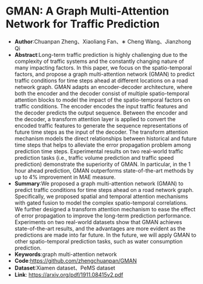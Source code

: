 # GMAN: A Graph Multi-Attention Network for Traffic Prediction
* **Author**:Chuanpan Zheng、Xiaoliang Fan、∗ Cheng Wang、Jianzhong Qi
* **Abstract**:Long-term traffic prediction is highly challenging due to the complexity of traffic systems and the constantly changing nature of many impacting factors. In this paper, we focus on the spatio-temporal factors, and propose a graph multi-attention network (GMAN) to predict traffic conditions for time steps ahead at different locations on a road network graph. GMAN adapts an encoder-decoder architecture, where both the encoder and the decoder consist of multiple spatio-temporal attention blocks to model the impact of the spatio-temporal  factors on traffic conditions. The encoder encodes the input traffic  features and the decoder predicts the output sequence. Between the encoder and the decoder, a transform attention layer is applied to convert the encoded traffic features to generate the sequence representations of future time steps as the input of the decoder. The transform attention mechanism models the direct relationships between historical and future time steps that helps to alleviate the error propagation problem among prediction time steps. Experimental results on two real-world traffic prediction tasks (i.e., traffic volume prediction and traffic speed prediction) demonstrate the superiority of GMAN. In particular, in the 1 hour ahead prediction, GMAN outperforms state-of-the-art methods by up to 4% improvement in MAE measure. 
* **Summary**:We proposed a graph multi-attention network (GMAN) to predict traffic conditions for time steps ahead on a road network graph. Specifically, we proposed spatial and temporal attention mechanisms with gated fusion to model the complex spatio-temporal correlations. We further designed a transform attention mechanism to ease the effect of error propagation to improve the long-term prediction performance. Experiments on two real-world datasets show that GMAN achieves state-of-the-art results, and the advantages are more evident as the predictions are made into far future. In the future, we will apply GMAN to other spatio-temporal prediction tasks, such as water consumption prediction.
* **Keywords**:graph multi-attention network
* **Code**:https://github.com/zhengchuanpan/GMAN
* **Dataset**:Xiamen dataset、PeMS dataset
* **Link**: https://arxiv.org/pdf/1911.08415v2.pdf

